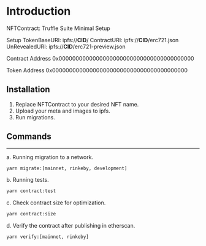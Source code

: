 # Introduction

NFTContract: Truffle Suite Minimal Setup

Setup
TokenBaseURI:  ipfs://__CID__/
ContractURI:   ipfs://__CID__/erc721.json
UnRevealedURI: ipfs://__CID__/erc721-preview.json

Contract Address
0x0000000000000000000000000000000000000000

Token Address
0x0000000000000000000000000000000000000000

## Installation
1. Replace NFTContract to your desired NFT name.
2. Upload your meta and images to ipfs.
3. Run migrations.

## Commands
---
a. Running migration to a network.

```sh
yarn migrate:[mainnet, rinkeby, development]
```

b. Running tests.

```sh
yarn contract:test
```

c. Check contract size for optimization.

```sh
yarn contract:size
```

d. Verify the contract after publishing in etherscan.

```sh
yarn verify:[mainnet, rinkeby]
```
